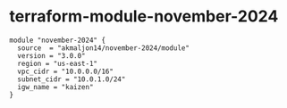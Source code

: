 # terraform-module-november-2024


```hcl
module "november-2024" {
  source  = "akmaljon14/november-2024/module"
  version = "3.0.0"
  region = "us-east-1"
  vpc_cidr = "10.0.0.0/16"
  subnet_cidr = "10.0.1.0/24"
  igw_name = "kaizen"
}
```